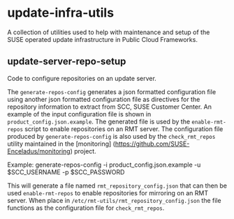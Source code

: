 update-infra-utils
==================

A collection of utilities used to help with maintenance and setup of the SUSE
operated update infrastructure in Public Cloud Frameworks.

## update-server-repo-setup

Code to configure repositories on an update server.

The `generate-repos-config` generates a json formatted configuration file
using another json formatted configuration file as directives for the
repository information to extract from SCC, SUSE Customer Center. An example
of the input configuration file is shown in `product_config.json.example`.
The generated file is used by the `enable-rmt-repos` script to enable
repositories on an RMT server. The configuration file produced by
`generate-repos-config` is also used by the `check_rmt_repos` utility
maintained in the [monitoring] (https://github.com/SUSE-Enceladus/monitoring)
project.

Example:
   generate-repos-config -i product_config.json.example -u $SCC_USERNAME -p $SCC_PASSWORD

This will generate a file named `rmt_repository_config.json` that can then
be used `enable-rmt-repos` to enable repositories for mirroring on an RMT
server. When place in `/etc/rmt-utils/rmt_repository_config.json` the file
functions as the configuration file for `check_rmt_repos`.
